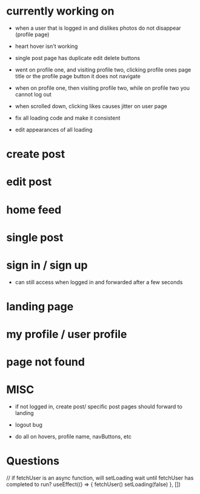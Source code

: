 # currently working on

- when a user that is logged in and dislikes photos do not disappear (profile page)

- heart hover isn't working
- single post page has duplicate edit delete buttons
- went on profile one, and visiting profile two, clicking profile ones page title or the profile page button it does not navigate
- when on profile one, then visiting profile two, while on profile two you cannot log out
- when scrolled down, clicking likes causes jitter on user page
- fix all loading code and make it consistent
- edit appearances of all loading

# create post

# edit post

# home feed

# single post

# sign in / sign up

- can still access when logged in and forwarded after a few seconds

# landing page

# my profile / user profile

# page not found

# MISC

- if not logged in, create post/ specific post pages should forward to landing

- logout bug

- do all on hovers, profile name, navButtons, etc

# Questions

// if fetchUser is an async function, will setLoading wait until fetchUser has completed to run?
useEffect(() => {
fetchUser()
setLoading(false)
}, [])
